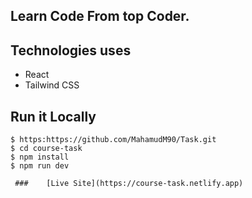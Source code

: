 ## Learn Code From top Coder.


## Technologies uses
 - React
 - Tailwind CSS
   
 ## Run it Locally
```
$ https:https://github.com/MahamudM90/Task.git
$ cd course-task
$ npm install
$ npm run dev

 ###    [Live Site](https://course-task.netlify.app)
